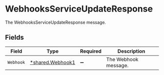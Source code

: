 # WebhooksServiceUpdateResponse

The WebhooksServiceUpdateResponse message.


## Fields

| Field                                                      | Type                                                       | Required                                                   | Description                                                |
| ---------------------------------------------------------- | ---------------------------------------------------------- | ---------------------------------------------------------- | ---------------------------------------------------------- |
| `Webhook`                                                  | [*shared.Webhook1](../../../pkg/models/shared/webhook1.md) | :heavy_minus_sign:                                         | The Webhook message.                                       |